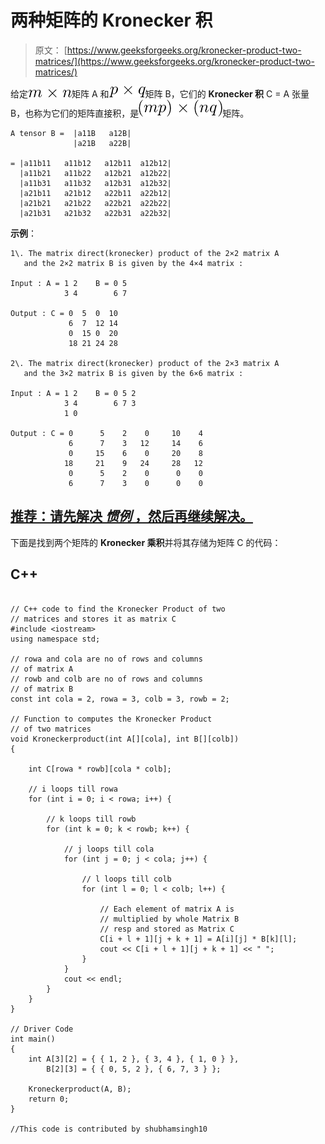 # 两种矩阵的 Kronecker 积

> 原文： [https://www.geeksforgeeks.org/kronecker-product-two-matrices/](https://www.geeksforgeeks.org/kronecker-product-two-matrices/)

给定![ {m}\times{n} ](img/646383c1c1d3e56211ea5189e9a9655c.png "Rendered by QuickLaTeX.com")矩阵 A 和![ {p}\times{q} ](img/9b77cf5d1051468ea87d453b0b485bfd.png "Rendered by QuickLaTeX.com")矩阵 B，它们的 **Kronecker 积** C = A 张量 B，也称为它们的矩阵直接积，是![ {(mp)}\times{(nq)} ](img/86f9658d08aebdd99bb1bf0f7b1c0951.png "Rendered by QuickLaTeX.com")矩阵。

```
A tensor B =  |a11B   a12B|
              |a21B   a22B|

= |a11b11   a11b12   a12b11  a12b12|
  |a11b21   a11b22   a12b21  a12b22| 
  |a11b31   a11b32   a12b31  a12b32|
  |a21b11   a21b12   a22b11  a22b12|
  |a21b21   a21b22   a22b21  a22b22|
  |a21b31   a21b32   a22b31  a22b32|

```

**示例**：

```
1\. The matrix direct(kronecker) product of the 2×2 matrix A 
   and the 2×2 matrix B is given by the 4×4 matrix :

Input : A = 1 2    B = 0 5
            3 4        6 7

Output : C = 0  5  0  10
             6  7  12 14
             0  15 0  20
             18 21 24 28

2\. The matrix direct(kronecker) product of the 2×3 matrix A 
   and the 3×2 matrix B is given by the 6×6 matrix :

Input : A = 1 2    B = 0 5 2
            3 4        6 7 3
            1 0

Output : C = 0      5    2    0     10    4    
             6      7    3   12     14    6    
             0     15    6    0     20    8    
            18     21    9   24     28   12    
             0      5    2    0      0    0    
             6      7    3    0      0    0    

```

## [推荐：请先解决 ***<u>惯例</u>*** ，然后再继续解决。](https://practice.geeksforgeeks.org/problems/kronecker-product/0)

下面是找到两个矩阵的 **Kronecker 乘积**并将其存储为矩阵 C 的代码：

## C++ 

```

// C++ code to find the Kronecker Product of two 
// matrices and stores it as matrix C 
#include <iostream> 
using namespace std; 

// rowa and cola are no of rows and columns 
// of matrix A 
// rowb and colb are no of rows and columns 
// of matrix B 
const int cola = 2, rowa = 3, colb = 3, rowb = 2; 

// Function to computes the Kronecker Product 
// of two matrices 
void Kroneckerproduct(int A[][cola], int B[][colb]) 
{ 

    int C[rowa * rowb][cola * colb]; 

    // i loops till rowa 
    for (int i = 0; i < rowa; i++) { 

        // k loops till rowb 
        for (int k = 0; k < rowb; k++) { 

            // j loops till cola 
            for (int j = 0; j < cola; j++) { 

                // l loops till colb 
                for (int l = 0; l < colb; l++) { 

                    // Each element of matrix A is 
                    // multiplied by whole Matrix B 
                    // resp and stored as Matrix C 
                    C[i + l + 1][j + k + 1] = A[i][j] * B[k][l]; 
                    cout << C[i + l + 1][j + k + 1] << " "; 
                } 
            } 
            cout << endl; 
        } 
    } 
} 

// Driver Code 
int main() 
{ 
    int A[3][2] = { { 1, 2 }, { 3, 4 }, { 1, 0 } }, 
        B[2][3] = { { 0, 5, 2 }, { 6, 7, 3 } }; 

    Kroneckerproduct(A, B); 
    return 0; 
} 

//This code is contributed by shubhamsingh10 

```